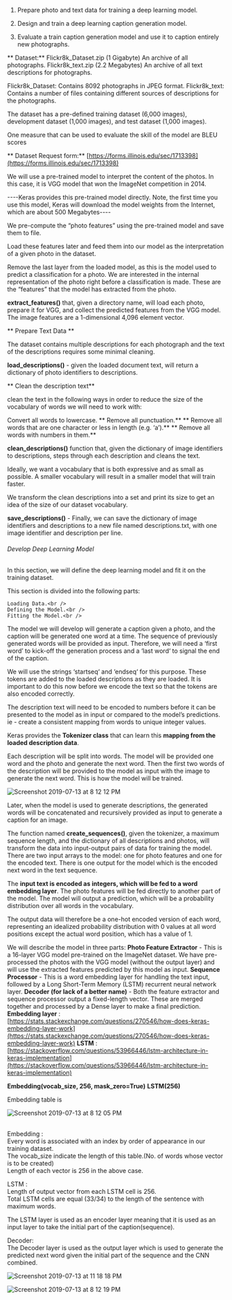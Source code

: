 1. Prepare photo and text data for training a deep learning model.


2. Design and train a deep learning caption generation model.


3. Evaluate a train caption generation model and use it to caption entirely new photographs.


** Dataset:**
    Flickr8k_Dataset.zip (1 Gigabyte) An archive of all photographs.
    Flickr8k_text.zip (2.2 Megabytes) An archive of all text descriptions for photographs.

   Flickr8k_Dataset: Contains 8092 photographs in JPEG format.
   Flickr8k_text: Contains a number of files containing different sources of descriptions for the photographs.


The dataset has a pre-defined training dataset (6,000 images), development dataset (1,000 images), and test dataset (1,000 images).


One measure that can be used to evaluate the skill of the model are BLEU scores

** Dataset Request form:** [https://forms.illinois.edu/sec/1713398](https://forms.illinois.edu/sec/1713398)



We will use a pre-trained model to interpret the content of the photos. In this case, it is VGG model that won the ImageNet competition in 2014.

----Keras provides this pre-trained model directly. Note, the first time you use this model, Keras will download the model weights from the Internet, which are about 500 Megabytes----


We pre-compute the “photo features” using the pre-trained model and save them to file.

Load these features later and feed them into our model as the interpretation of a given photo in the dataset.

Remove the last layer from the loaded model, as this is the model used to predict a classification for a photo. We are interested in the internal representation of the photo right before a classification is made. These are the “features” that the model has extracted from the photo.

**extract_features()** that, given a directory name, will load each photo, prepare it for VGG, and collect the predicted features from the VGG model. The image features are a 1-dimensional 4,096 element vector.



** Prepare Text Data **

The dataset contains multiple descriptions for each photograph and the text of the descriptions requires some minimal cleaning.

**load_descriptions()** - given the loaded document text, will return a dictionary of photo identifiers to descriptions.




** Clean the description text**

clean the text in the following ways in order to reduce the size of the vocabulary of words we will need to work with:


Convert all words to lowercase.
**    Remove all punctuation.**
**    Remove all words that are one character or less in length (e.g. ‘a’).**
**    Remove all words with numbers in them.**



**clean_descriptions()** function that, given the dictionary of image identifiers to descriptions, steps through each description and cleans the text.

Ideally, we want a vocabulary that is both expressive and as small as possible. A smaller vocabulary will result in a smaller model that will train faster.


We transform the clean descriptions into a set and print its size to get an idea of the size of our dataset vocabulary.


**save_descriptions()** - Finally, we can save the dictionary of image identifiers and descriptions to a new file named descriptions.txt, with one image identifier and description per line.






###### Develop Deep Learning Model

In this section, we will define the deep learning model and fit it on the training dataset.

This section is divided into the following parts:

    Loading Data.<br />
    Defining the Model.<br />
    Fitting the Model.<br />


The model we will develop will generate a caption given a photo, and the caption will be generated one word at a time. The sequence of previously generated words will be provided as input. Therefore, we will need a ‘first word’ to kick-off the generation process and a ‘last word‘ to signal the end of the caption.

We will use the strings ‘startseq‘ and ‘endseq‘ for this purpose. These tokens are added to the loaded descriptions as they are loaded. It is important to do this now before we encode the text so that the tokens are also encoded correctly.

The description text will need to be encoded to numbers before it can be presented to the model as in input or compared to the model’s predictions. ie - create a consistent mapping from words to unique integer values.

Keras provides the **Tokenizer class** that can learn this **mapping from the loaded description data**.



Each description will be split into words. The model will be provided one word and the photo and generate the next word. Then the first two words of the description will be provided to the model as input with the image to generate the next word. This is how the model will be trained.


![Screenshot 2019-07-13 at 8 12 12 PM](https://user-images.githubusercontent.com/24625231/61174776-8ed3e280-a5c2-11e9-8cb0-6f2e2a187ec2.jpg)





Later, when the model is used to generate descriptions, the generated words will be concatenated and recursively provided as input to generate a caption for an image.


The function named **create_sequences()**, given the tokenizer, a maximum sequence length, and the dictionary of all descriptions and photos, will transform the data into input-output pairs of data for training the model. There are two input arrays to the model: one for photo features and one for the encoded text. There is one output for the model which is the encoded next word in the text sequence.

The **input text is encoded as integers, which will be fed to a word embedding layer**. The photo features will be fed directly to another part of the model. The model will output a prediction, which will be a probability distribution over all words in the vocabulary.

The output data will therefore be a one-hot encoded version of each word, representing an idealized probability distribution with 0 values at all word positions except the actual word position, which has a value of 1.



We will describe the model in three parts:
    **Photo Feature Extractor** -  This is a 16-layer VGG model pre-trained on the ImageNet dataset. We have pre-processed the photos with the VGG model (without the output layer) and will use the extracted features predicted by this model as input.
    **Sequence Processor** -  This is a word embedding layer for handling the text input, followed by a Long Short-Term Memory (LSTM) recurrent neural network layer.
    **Decoder (for lack of a better name)** -  Both the feature extractor and sequence processor output a fixed-length vector. These are merged together and processed by a Dense layer to make a final prediction.
    **Embedding layer** :  [https://stats.stackexchange.com/questions/270546/how-does-keras-embedding-layer-work](https://stats.stackexchange.com/questions/270546/how-does-keras-embedding-layer-work) 
             **LSTM** :    [https://stackoverflow.com/questions/53966446/lstm-architecture-in-keras-implementation](https://stackoverflow.com/questions/53966446/lstm-architecture-in-keras-implementation)

   **Embedding(vocab_size, 256, mask_zero=True)**
   **LSTM(256)**

   Embedding table is 
   
![Screenshot 2019-07-13 at 8 12 05 PM](https://user-images.githubusercontent.com/24625231/61174770-6f3cba00-a5c2-11e9-8615-3d2ec0c3ef11.jpg)

<br />
Embedding : <br />
	Every word is associated with an index by order of appearance in our training dataset.<br />
	The vocab_size indicate the length of this table.(No. of words whose vector is to be created)<br />
	Length of each vector is 256 in the above case.<br />

LSTM :<br />
	Length of output vector from each LSTM cell is 256.<br />
	Total LSTM cells are equal (33/34) to the length of the sentence with maximum words.<br />

The LSTM layer is used as an encoder layer meaning that it is used as an input layer to take the initial part of the caption(sequence).

Decoder:<br />
	The Decoder layer is used as the output layer which is used to generate the predicted next word given the initial part of the sequence and the CNN combined.

![Screenshot 2019-07-13 at 11 18 18 PM](https://user-images.githubusercontent.com/24625231/61174914-8a102e00-a5c4-11e9-90a1-3dbc37fdade2.jpg)




![Screenshot 2019-07-13 at 8 12 19 PM](https://user-images.githubusercontent.com/24625231/61174778-92676980-a5c2-11e9-8f31-750aacf73f89.jpg)

